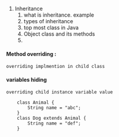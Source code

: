 
1. Inheritance
    1. what is inheritance. example
    2. types of inheritance
    3. top most class in Java
    4. Object class and its methods
    5.  

#### Method overriding : 

    overriding implmention in child class

#### variables hiding 
    
    overriding child instance variable value

        class Animal {
            String name = "abc";
        }
        class Dog extends Animal {
            String name = "def";
        }
